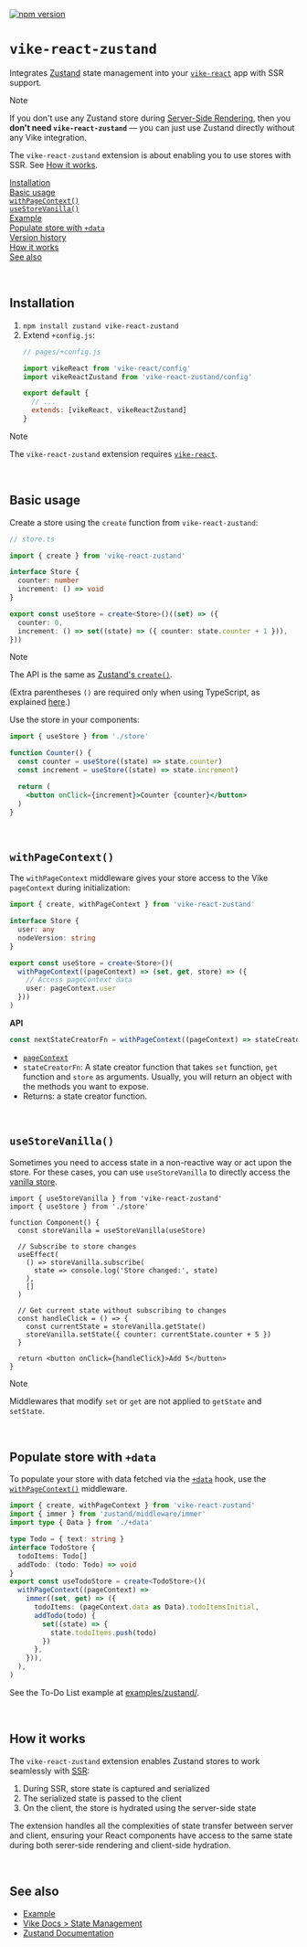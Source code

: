 <!-- WARNING: keep links absolute in this file so they work on NPM too -->

[![npm version](https://img.shields.io/npm/v/vike-react-zustand)](https://www.npmjs.com/package/vike-react-zustand)

# `vike-react-zustand`

Integrates [Zustand](https://zustand-demo.pmnd.rs/) state management into your [`vike-react`](https://vike.dev/vike-react) app with SSR support.

> [!NOTE]
> If you don't use any Zustand store during [Server-Side Rendering](https://vike.dev/ssr), then you **don't need `vike-react-zustand`** — you can just use Zustand directly without any Vike integration.
>
> The `vike-react-zustand` extension is about enabling you to use stores with SSR. See [How it works](#how-it-works).

[Installation](#installation)  
[Basic usage](#basic-usage)  
[`withPageContext()`](#withpagecontext)  
[`useStoreVanilla()`](#usestorevanilla)  
[Example](https://github.com/vikejs/vike-react/tree/main/examples/zustand)  
[Populate store with `+data`](#populate-store-with-data)  
[Version history](https://github.com/vikejs/vike-react/blob/main/packages/vike-react-zustand/CHANGELOG.md)  
[How it works](#how-it-works)  
[See also](#see-also)  

<br/>


## Installation

1. `npm install zustand vike-react-zustand`
2. Extend `+config.js`:
   ```js
   // pages/+config.js

   import vikeReact from 'vike-react/config'
   import vikeReactZustand from 'vike-react-zustand/config'

   export default {
     // ...
     extends: [vikeReact, vikeReactZustand]
   }
   ```

> [!NOTE]
> The `vike-react-zustand` extension requires [`vike-react`](https://vike.dev/vike-react).

<br/>


## Basic usage

Create a store using the `create` function from `vike-react-zustand`:

```ts
// store.ts

import { create } from 'vike-react-zustand'

interface Store {
  counter: number
  increment: () => void
}

export const useStore = create<Store>()((set) => ({
  counter: 0,
  increment: () => set((state) => ({ counter: state.counter + 1 })),
}))
```

> [!NOTE]
> The API is the same as [Zustand's `create()`](https://zustand.docs.pmnd.rs/apis/create#reference).
>
> (Extra parentheses `()` are required only when using TypeScript, as explained [here](https://zustand.docs.pmnd.rs/guides/typescript#basic-usage).)

Use the store in your components:

```jsx
import { useStore } from './store'

function Counter() {
  const counter = useStore((state) => state.counter)
  const increment = useStore((state) => state.increment)

  return (
    <button onClick={increment}>Counter {counter}</button>
  )
}
```

<br/>

## `withPageContext()`

The `withPageContext` middleware gives your store access to the Vike `pageContext` during initialization:

```ts
import { create, withPageContext } from 'vike-react-zustand'

interface Store {
  user: any
  nodeVersion: string
}

export const useStore = create<Store>()(
  withPageContext((pageContext) => (set, get, store) => ({
    // Access pageContext data
    user: pageContext.user
  }))
)
```

**API**

```ts
const nextStateCreatorFn = withPageContext((pageContext) => stateCreatorFn)
```

- [`pageContext`](https://vike.dev/pageContext)
- `stateCreatorFn`: A state creator function that takes `set` function, `get` function and `store` as arguments. Usually, you will return an object with the methods you want to expose.
- Returns: a state creator function.

<br/>

## `useStoreVanilla()`

Sometimes you need to access state in a non-reactive way or act upon the store. For these cases, you can use `useStoreVanilla` to directly access the [vanilla store](https://zustand.docs.pmnd.rs/apis/create-store).

```tsx
import { useStoreVanilla } from 'vike-react-zustand'
import { useStore } from './store'

function Component() {
  const storeVanilla = useStoreVanilla(useStore)

  // Subscribe to store changes
  useEffect(
    () => storeVanilla.subscribe(
      state => console.log('Store changed:', state)
    ),
    []
  )

  // Get current state without subscribing to changes
  const handleClick = () => {
    const currentState = storeVanilla.getState()
    storeVanilla.setState({ counter: currentState.counter + 5 })
  }

  return <button onClick={handleClick}>Add 5</button>
}
```

> [!NOTE]
> Middlewares that modify `set` or `get` are not applied to `getState` and `setState`.

<br/>

## Populate store with `+data`

To populate your store with data fetched via the [`+data`](https://vike.dev/data) hook, use the [`withPageContext()`](#withpagecontext) middleware.

```ts
import { create, withPageContext } from 'vike-react-zustand'
import { immer } from 'zustand/middleware/immer'
import type { Data } from './+data'

type Todo = { text: string }
interface TodoStore {
  todoItems: Todo[]
  addTodo: (todo: Todo) => void
}
export const useTodoStore = create<TodoStore>()(
  withPageContext((pageContext) =>
    immer((set, get) => ({
      todoItems: (pageContext.data as Data).todoItemsInitial,
      addTodo(todo) {
        set((state) => {
          state.todoItems.push(todo)
        })
      },
    })),
  ),
)
```

See the To-Do List example at [examples/zustand/](https://github.com/vikejs/vike-react/tree/main/examples/zustand).

<br/>

## How it works

The `vike-react-zustand` extension enables Zustand stores to work seamlessly with [SSR](https://vike.dev/ssr):

1. During SSR, store state is captured and serialized
2. The serialized state is passed to the client
3. On the client, the store is hydrated using the server-side state

The extension handles all the complexities of state transfer between server and client, ensuring your React components have access to the same state during both serer-side rendering and client-side hydration.

<br/>

## See also

- [Example](https://github.com/vikejs/vike-react/tree/main/examples/zustand)
- [Vike Docs > State Management](https://vike.dev/store)
- [Zustand Documentation](https://docs.pmnd.rs/zustand)
